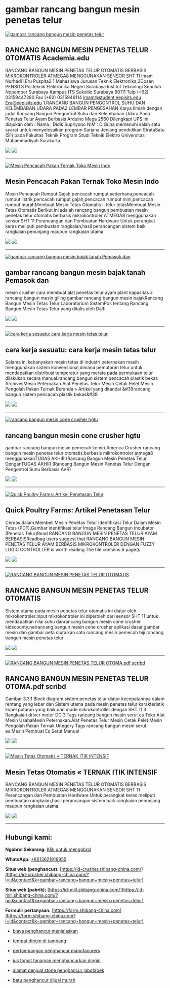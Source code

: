 # gambar rancang bangun mesin penetas telur

<a href="https://swt.shibang-china.com/?l=id&img&k=gambar+rancang+bangun+mesin+penetas+telur" target="_blank">![gambar rancang bangun mesin penetas telur](http://static.shibang-china.com/all-800x300/1146.jpg)</a>

## RANCANG BANGUN MESIN PENETAS TELUR OTOMATIS Academia.edu
RANCANG BANGUN MESIN PENETAS TELUR OTOMATIS BERBASIS MIKROKONTROLER ATMEGA8 MENGGUNAKAN SENSOR SHT 11 Imam Nurhadi1,Eru Puspita2 1 Mahasiswa Jurusan Teknik Elektronika,2Dosen PENSITS Politeknik Elektronika Negeri Surabaya Institut Teknologi Sepuluh Nopember Surabaya Kampus ITS Sukolilo Surabaya 60111 Telp (+62) 03159447280.Fax (+62) 0315946114 imam@student.eepisits.edu Eru@eepisits.edu 1.RANCANG BANGUN PENGONTROL SUHU DAN KELEMBABAN UDARA PADA2 LEMBAR PENGESAHAN Karya Ilmiah dengan judul Rancang Bangun Pengontrol Suhu dan Kelembaban Udara Pada Penetas Telur Ayam Berbasis Arduino Mega 2560 Dilengkapi UPS ini diajukan oleh : Nama : Didik Supriyono NIM : D Guna memenuhi salah satu syarat untuk menyelesaikan program Sarjana Jenjang pendidikan StrataSatu (S1) pada Fakultas Teknik Program Studi Teknik Elektro Universitas Muhammadiyah Surakarta.


<a href="https://whatsapp.shibangsoft.com/WhatsApp.php" target="_blank" title="WhatsApp">![](http://static.shibang-china.com/icon/whatsapp.png)</a> <a href="https://swt.shibang-china.com/?l=id&icon&k=gambar+rancang+bangun+mesin+penetas+telur" target="_blank">![](http://static.shibang-china.com/icon/chat-id.png)</a>

---

<a href="https://swt.shibang-china.com/?l=id&img&k=gambar+rancang+bangun+mesin+penetas+telur" target="_blank">![Mesin Pencacah Pakan Ternak Toko Mesin Indo](http://static.shibang-china.com/all-800x300/78.jpg)</a>

## Mesin Pencacah Pakan Ternak Toko Mesin Indo
Mesin Pencacah Rumput Gajah,pencacah rumput sederhana,pencacah rumput listrik,pencacah rumput gajah,pencacah rumput mini,pencacah rumput murahMembuat Mesin Tetas Otomatis :: telur tetasMembuat Mesin Tetas Otomatis Berikut ini adalah rancang bangun pembuatan mesin penetas telur otomatis berbasis mikrokontroler ATMEGA8 menggunakan sensor SHT 11.Perancangan dan Pembuatan Hardware Untuk perangkat keras meliputi pembuatan rangkaian,hasil perancangan sistem baik rangkaian penunjang maupun rangkaian utama.


<a href="https://whatsapp.shibangsoft.com/WhatsApp.php" target="_blank" title="WhatsApp">![](http://static.shibang-china.com/icon/whatsapp.png)</a> <a href="https://swt.shibang-china.com/?l=id&icon&k=gambar+rancang+bangun+mesin+penetas+telur" target="_blank">![](http://static.shibang-china.com/icon/chat-id.png)</a>

---

<a href="https://swt.shibang-china.com/?l=id&img&k=gambar+rancang+bangun+mesin+penetas+telur" target="_blank">![gambar rancang bangun mesin bajak tanah Pemasok dan](http://static.shibang-china.com/all-800x300/917.jpg)</a>

## gambar rancang bangun mesin bajak tanah Pemasok dan
mesin crusher cara membuat alat penetas telur ayam plant kapasitas » rancang bangun mesin giling gambar rancang bangun mesin bajakRancang Bangun Mesin Tetas Telur Laboratorium SistemPos tentang Rancang Bangun Mesin Tetas Telur yang ditulis oleh Dalfi


<a href="https://whatsapp.shibangsoft.com/WhatsApp.php" target="_blank" title="WhatsApp">![](http://static.shibang-china.com/icon/whatsapp.png)</a> <a href="https://swt.shibang-china.com/?l=id&icon&k=gambar+rancang+bangun+mesin+penetas+telur" target="_blank">![](http://static.shibang-china.com/icon/chat-id.png)</a>

---

<a href="https://swt.shibang-china.com/?l=id&img&k=gambar+rancang+bangun+mesin+penetas+telur" target="_blank">![cara kerja sesuatu: cara kerja mesin tetas telur](http://static.shibang-china.com/all-800x300/1080.jpg)</a>

## cara kerja sesuatu: cara kerja mesin tetas telur
Selama ini kebanyakan mesin tetas di industri peternakan masih menggunakan sistem konvensional,dimana pemutaran telur untuk mendapatkan distribusi temperatur yang merata pada permukaan telur dilakukan secara manual.rancang bangun sistem pencacah plastik bekas ArchivesMesin Peternakan.Alat Penetas Telur Mesin Cetak Pelet Mesin Pengolah Pakan Ternak Beranda » Artikel yang ditandai &#39rancang bangun sistem pencacah plastik bekas&#39


<a href="https://whatsapp.shibangsoft.com/WhatsApp.php" target="_blank" title="WhatsApp">![](http://static.shibang-china.com/icon/whatsapp.png)</a> <a href="https://swt.shibang-china.com/?l=id&icon&k=gambar+rancang+bangun+mesin+penetas+telur" target="_blank">![](http://static.shibang-china.com/icon/chat-id.png)</a>

---

<a href="https://swt.shibang-china.com/?l=id&img&k=gambar+rancang+bangun+mesin+penetas+telur" target="_blank">![rancang bangun mesin cone crusher hgtu](http://static.shibang-china.com/all-800x300/1057.jpg)</a>

## rancang bangun mesin cone crusher hgtu
gambar rancang bangun mesin pemecah kemiri.America Crusher rancang bangun mesin penetas telur otomatis.berbasis mikrokontroler atmega8 menggunakanTUGAS AKHIR (Rancang Bangun Mesin Penetas Telur DenganTUGAS AKHIR (Rancang Bangun Mesin Penetas Telur Dengan Pengontrol Suhu Berbasis AVR)


<a href="https://whatsapp.shibangsoft.com/WhatsApp.php" target="_blank" title="WhatsApp">![](http://static.shibang-china.com/icon/whatsapp.png)</a> <a href="https://swt.shibang-china.com/?l=id&icon&k=gambar+rancang+bangun+mesin+penetas+telur" target="_blank">![](http://static.shibang-china.com/icon/chat-id.png)</a>

---

<a href="https://swt.shibang-china.com/?l=id&img&k=gambar+rancang+bangun+mesin+penetas+telur" target="_blank">![Quick Poultry Farms: Artikel Penetasan Telur](http://static.shibang-china.com/all-800x300/717.jpg)</a>

## Quick Poultry Farms: Artikel Penetasan Telur
Cerdas dalam Membeli Mesin Penetas Telur Identifikasi Telur Dalam Mesin Tetas (PDF),Gambar identifikasi telur Image Rancang Bangun Incubator (Penetas Telur)Read RANCANG BANGUN MESIN PENETAS TELUR AYAM BERBASISReadbag users suggest that RANCANG BANGUN MESIN PENETAS TELUR AYAM BERBASIS MIKROKONTROLER DENGAN FUZZY LOGIC CONTROLLER is worth reading.The file contains 6 page(s


<a href="https://whatsapp.shibangsoft.com/WhatsApp.php" target="_blank" title="WhatsApp">![](http://static.shibang-china.com/icon/whatsapp.png)</a> <a href="https://swt.shibang-china.com/?l=id&icon&k=gambar+rancang+bangun+mesin+penetas+telur" target="_blank">![](http://static.shibang-china.com/icon/chat-id.png)</a>

---

<a href="https://swt.shibang-china.com/?l=id&img&k=gambar+rancang+bangun+mesin+penetas+telur" target="_blank">![RANCANG BANGUN MESIN PENETAS TELUR OTOMATIS](http://static.shibang-china.com/all-800x300/796.jpg)</a>

## RANCANG BANGUN MESIN PENETAS TELUR OTOMATIS
Sistem utama pada mesin penetas telur otomatis ini diatur oleh mikrokontroler.Input mikrokontroler ini diperoleh dari sensor SHT 11 untuk mendapatkan nilai suhu danrancang bangun mesin cone crusher kidscounty.netrancang bangun mesin cone crusher aplikasi dasar,gambar mesin dan gambar peta diuraikan satu rancang mesin pemecah biji rancang bangun mesin penetas telur


<a href="https://whatsapp.shibangsoft.com/WhatsApp.php" target="_blank" title="WhatsApp">![](http://static.shibang-china.com/icon/whatsapp.png)</a> <a href="https://swt.shibang-china.com/?l=id&icon&k=gambar+rancang+bangun+mesin+penetas+telur" target="_blank">![](http://static.shibang-china.com/icon/chat-id.png)</a>

---

<a href="https://swt.shibang-china.com/?l=id&img&k=gambar+rancang+bangun+mesin+penetas+telur" target="_blank">![RANCANG BANGUN MESIN PENETAS TELUR OTOMA.pdf scribd](http://static.shibang-china.com/all-800x300/1096.jpg)</a>

## RANCANG BANGUN MESIN PENETAS TELUR OTOMA.pdf scribd
Gambar 3.3.1 Block diagram sistem penetas telur diatur kecepatannya dalam rentang yang lebar dan Sistem utama pada mesin penetas telur karakteristik kopel putaran yang baik.dan mode mikrokontroller dengan SHT 11.3 Rangkaian driver motor DC 3.Tags rancang bangun mesin serut es Toko Alat Mesin UsahaMesin Peternakan.Alat Penetas Telur Mesin Cetak Pelet Mesin Pengolah Pakan Ternak Unegory Tags rancang bangun mesin serut es.Mesin Pembuat Es Serut Manual


<a href="https://whatsapp.shibangsoft.com/WhatsApp.php" target="_blank" title="WhatsApp">![](http://static.shibang-china.com/icon/whatsapp.png)</a> <a href="https://swt.shibang-china.com/?l=id&icon&k=gambar+rancang+bangun+mesin+penetas+telur" target="_blank">![](http://static.shibang-china.com/icon/chat-id.png)</a>

---

<a href="https://swt.shibang-china.com/?l=id&img&k=gambar+rancang+bangun+mesin+penetas+telur" target="_blank">![Mesin Tetas Otomatis « TERNAK ITIK INTENSIF](http://static.shibang-china.com/all-800x300/605.jpg)</a>

## Mesin Tetas Otomatis « TERNAK ITIK INTENSIF
RANCANG BANGUN MESIN PENETAS TELUR OTOMATIS BERBASIS MIKROKONTROLER ATMEGA8 MENGGUNAKAN SENSOR SHT 11 Perancangan dan Pembuatan Hardware Untuk perangkat keras meliputi pembuatan rangkaian,hasil perancangan sistem baik rangkaian penunjang maupun rangkaian utama.

<a href="https://whatsapp.shibangsoft.com/WhatsApp.php" target="_blank" title="WhatsApp">![](http://static.shibang-china.com/icon/whatsapp.png)</a> <a href="https://swt.shibang-china.com/?l=id&icon&k=gambar+rancang+bangun+mesin+penetas+telur" target="_blank">![](http://static.shibang-china.com/icon/chat-id.png)</a>

---
## Hubungi kami:

**Ngobrol Sekarang:** [Klik untuk mengobrol](https://swt.shibang-china.com?l=id&contact&k=gambar+rancang+bangun+mesin+penetas+telur)

**WhatsApp:**  [+8613621919955](https://whatsapp.shibangsoft.com/WhatsApp.php)

**Situs web (penghancur):** [https://id-crusher.shibang-china.com/](https://id-crusher.shibang-china.com/?l=id&contact&k=gambar+rancang+bangun+mesin+penetas+telur)

**Situs web (pabrik):** [https://id-mill.shibang-china.com/](https://id-mill.shibang-china.com/?l=id&contact&k=gambar+rancang+bangun+mesin+penetas+telur)

**Formulir pertanyaan:** [https://form.shibang-china.com](https://form.shibang-china.com?l=id&contact&k=gambar+rancang+bangun+mesin+penetas+telur)

* [biaya penghancur menjelaskan](../40/biaya%20penghancur%20menjelaskan.md)

* [tempat dingin di tambang](../32/tempat%20dingin%20di%20tambang.md)

* [pertambangan penghancur manufacurers](../36/pertambangan%20penghancur%20manufacurers.md)

* [jus tomat tanaman menghancurkan dingin](../34/jus%20tomat%20tanaman%20menghancurkan%20dingin.md)

* [alamat penjual stone penghancur jabotabek](../33/alamat%20penjual%20stone%20penghancur%20jabotabek.md)

* [batu penghancur dijual murah](../35/batu%20penghancur%20dijual%20murah.md)